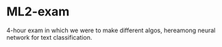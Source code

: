 # ML2-exam

4-hour exam in which we were to make different algos, hereamong neural network for text classification.

